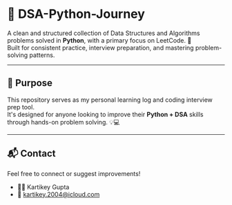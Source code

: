 # 📘 DSA-Python-Journey

A clean and structured collection of Data Structures and Algorithms problems solved in **Python**, with a primary focus on LeetCode. 🚀  
Built for consistent practice, interview preparation, and mastering problem-solving patterns.

---

## 🎯 Purpose

This repository serves as my personal learning log and coding interview prep tool.  
It's designed for anyone looking to improve their **Python + DSA** skills through hands-on problem solving. 💡💻

---

## 📬 Contact  
Feel free to connect or suggest improvements!

- 👨‍💻 Kartikey Gupta  
- 📧 kartikey.2004@icloud.com
